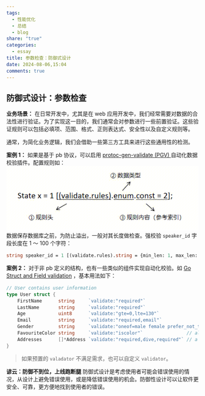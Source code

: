 ```yaml
---
tags:
  - 性能优化
  - 总结
  - blog
share: "true"
categories:
  - essay
title: 参数检查：防御式设计
date: 2024-08-06,15:04
comments: true
---
```


## 防御式设计：参数检查

**业务场景：**
在日常开发中，尤其是在 web 应用开发中，我们经常需要对数据的合法性进行验证。为了实现这一目的，我们通常会对参数进行一些前置验证。这些验证规则可以包括必填项、范围、格式、正则表达式、安全性以及自定义规则等。

通常，为简化业务逻辑，我们会借助一些第三方工具来进行这些通用性的检测。

**案例 1：**
如果是基于 pb 协议，可以启用 [protoc-gen-validate (PGV) ](https://github.com/bufbuild/protoc-gen-validate) 自动化数据校验插件。配置规则如：
![](assets/images/Pasted%20image%2020240206162835.png)
数据保存数据库之前，为防止溢出，一般对其长度做检查。强校验 `speaker_id` 字段长度在 1 ～ 100 个字符：

```protobuf
string speaker_id = 1 [(validate.rules).string = {min_len: 1, max_len: 100 }];
```

**案例 2：**
对于非 pb 定义的结构，也有一些类似的组件实现自动化校验。如 [Go Struct and Field validation](https://github.com/go-playground/validator) ，基本用法如下：

```go
// User contains user information
type User struct {
	FirstName      string     `validate:"required"`
	LastName       string     `validate:"required"`
	Age            uint8      `validate:"gte=0,lte=130"`
	Email          string     `validate:"required,email"`
	Gender         string     `validate:"oneof=male female prefer_not_to"`
	FavouriteColor string     `validate:"iscolor"`                // alias for 'hexcolor|rgb|rgba|hsl|hsla'
	Addresses      []*Address `validate:"required,dive,required"` // a person can have a home and cottage...
}
```

> 如果预置的 `valadator` 不满足需求，也可以自定义 `validator`。

**谚云：防御不到位，上线跑断腿**
防御式设计是考虑使用者可能会错误使用的情况，从设计上避免错误使用，或是降低错误使用的机会。防御性设计可以让软件更安全、可靠，更方便地找到使用者的错误。
